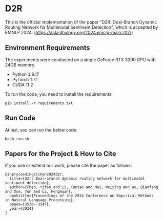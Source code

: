 # D2R

This is the official implementation of the paper "D2R: Dual-Branch Dynamic Routing Network for Multimodal Sentiment Detection", which is accepted by EMNLP 2024. 
(https://aclanthology.org/2024.emnlp-main.207/)


## Environment Requirements

The experiments were conducted on a single GeForce RTX 3090 GPU with 24GB memory. 

* Python 3.8.17
* PyTorch 1.7.1
* CUDA 11.2

To run the code, you need to install the requirements:

``` 
pip install -r requirements.txt
```

## Run Code

At last,  you can run the below code:

```shell
bash run.sh
```

## Papers for the Project & How to Cite

If you use or extend our work, please cite the paper as follows:

```
@inproceedings{chen2024d2r,
  title={D2r: Dual-branch dynamic routing network for multimodal sentiment detection},
  author={Chen, Yifan and Li, Kuntao and Mai, Weixing and Wu, Qiaofeng and Xue, Yun and Li, Fenghuan},
  booktitle={Proceedings of the 2024 Conference on Empirical Methods in Natural Language Processing},
  pages={3536--3547},
  year={2024}
}
```

